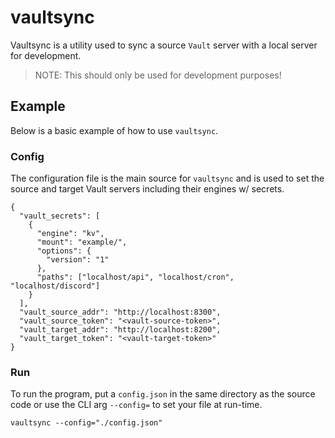 # vaultsync

Vaultsync is a utility used to sync a source `Vault` server with a local server for development.

> NOTE: This should only be used for development purposes!

## Example

Below is a basic example of how to use `vaultsync`.

### Config

The configuration file is the main source for `vaultsync` and is used to set the source and target Vault servers including their engines w/ secrets.

```
{
  "vault_secrets": [
    {
      "engine": "kv",
      "mount": "example/",
      "options": {
        "version": "1"
      },
      "paths": ["localhost/api", "localhost/cron", "localhost/discord"]
    }
  ],
  "vault_source_addr": "http://localhost:8300",
  "vault_source_token": "<vault-source-token>",
  "vault_target_addr": "http://localhost:8200",
  "vault_target_token": "<vault-target-token>"
}
```

### Run

To run the program, put a `config.json` in the same directory as the source code or use the CLI arg `--config=` to set your file at run-time.

```
vaultsync --config="./config.json"
```

